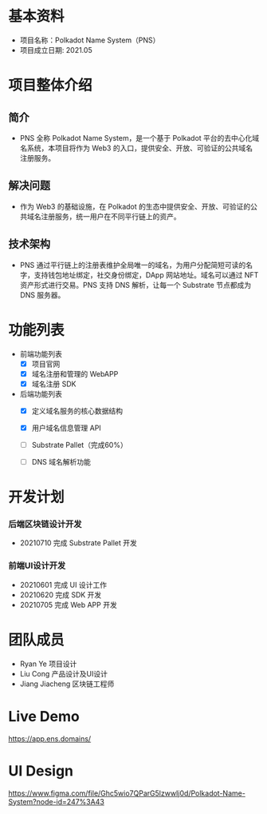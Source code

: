 # 基本资料
- 项目名称：Polkadot Name System（PNS）
- 项目成立日期: 2021.05

# 项目整体介绍
## 简介
- PNS 全称 Polkadot Name System，是一个基于 Polkadot 平台的去中心化域名系统，本项目将作为 Web3 的入口，提供安全、开放、可验证的公共域名注册服务。

## 解决问题 
- 作为 Web3 的基础设施，在 Polkadot 的生态中提供安全、开放、可验证的公共域名注册服务，统一用户在不同平行链上的资产。

## 技术架构
- PNS 通过平行链上的注册表维护全局唯一的域名，为用户分配简短可读的名字，支持钱包地址绑定，社交身份绑定，DApp 网站地址。域名可以通过 NFT 资产形式进行交易。PNS 支持 DNS 解析，让每一个 Substrate 节点都成为 DNS 服务器。

# 功能列表
- 前端功能列表
  - [X] 项目官网
  - [X] 域名注册和管理的 WebAPP
  - [X] 域名注册 SDK

- 后端功能列表
  - [X] 定义域名服务的核心数据结构
  - [X] 用户域名信息管理 API
  - [ ] Substrate Pallet（完成60%）
  - [ ] DNS 域名解析功能


# 开发计划
### 后端区块链设计开发
- 20210710 完成 Substrate Pallet 开发

### 前端UI设计开发
- 20210601 完成 UI 设计工作
- 20210620 完成 SDK 开发
- 20210705 完成 Web APP 开发

# 团队成员
- Ryan Ye 项目设计
- Liu Cong 产品设计及UI设计
- Jiang Jiacheng 区块链工程师

# Live Demo

https://app.ens.domains/

# UI Design

https://www.figma.com/file/Ghc5wio7QParG5lzwwIj0d/Polkadot-Name-System?node-id=247%3A43


